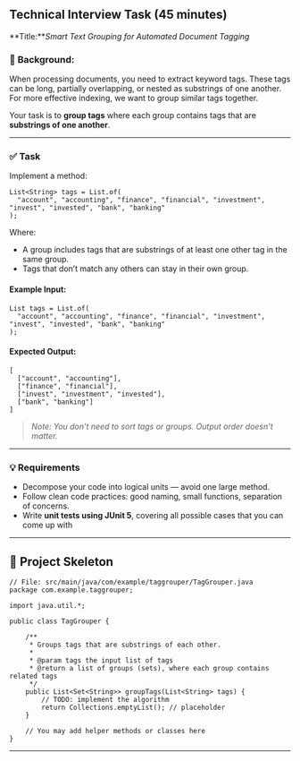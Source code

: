 ## Technical Interview Task (45 minutes)

**Title:***Smart Text Grouping for Automated Document Tagging*

### 🧩 **Background:**

When processing documents, you need to extract keyword tags. These tags can be long, partially overlapping, or nested as substrings of one another. For more effective indexing, we want to group similar tags together.

Your task is to **group tags** where each group contains tags that are **substrings of one another**.

---

### ✅ **Task**

Implement a method:

```
List<String> tags = List.of(
  "account", "accounting", "finance", "financial", "investment", "invest", "invested", "bank", "banking"
);
```

Where:

* A group includes tags that are substrings of at least one other tag in the same group.
* Tags that don’t match any others can stay in their own group.

#### Example Input:

<pre class="overflow-visible!" data-start="916" data-end="1064"><div class="contain-inline-size rounded-2xl relative bg-token-sidebar-surface-primary"><div class="overflow-y-auto p-4" dir="ltr"><code class="whitespace-pre! language-java"><span><span>List<String> tags = List.of(
  </span><span>"account"</span><span>, </span><span>"accounting"</span><span>, </span><span>"finance"</span><span>, </span><span>"financial"</span><span>, </span><span>"investment"</span><span>, </span><span>"invest"</span><span>, </span><span>"invested"</span><span>, </span><span>"bank"</span><span>, </span><span>"banking"</span><span>
);
</span></span></code></div></div></pre>

#### Expected Output:

<pre class="overflow-visible!" data-start="1088" data-end="1222"><div class="overflow-y-auto p-4" dir="ltr"><code class="whitespace-pre! language-java"><span><span>[
  [</span><span>"account"</span><span>, </span><span>"accounting"</span><span>],
  [</span><span>"finance"</span><span>, </span><span>"financial"</span><span>],
  [</span><span>"invest"</span><span>, </span><span>"investment"</span><span>, </span><span>"invested"</span><span>],
  [</span><span>"bank"</span><span>, </span><span>"banking"</span><span>]
]
</span></span></code></div></div></pre>

> *Note: You don’t need to sort tags or groups. Output order doesn’t matter.*

---

### 💡 Requirements

* Decompose your code into logical units — avoid one large method.
* Follow clean code practices: good naming, small functions, separation of concerns.
* Write **unit tests using JUnit 5**, covering all possible cases that you can come up with

---

## 📁 Project Skeleton

```
// File: src/main/java/com/example/taggrouper/TagGrouper.java
package com.example.taggrouper;

import java.util.*;

public class TagGrouper {

    /**
     * Groups tags that are substrings of each other.
     *
     * @param tags the input list of tags
     * @return a list of groups (sets), where each group contains related tags
     */
    public List<Set<String>> groupTags(List<String> tags) {
        // TODO: implement the algorithm
        return Collections.emptyList(); // placeholder
    }

    // You may add helper methods or classes here
}
```
---
